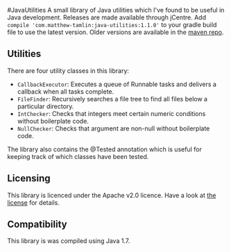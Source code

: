 #JavaUtilities
A small library of Java utilities which I've found to be useful in Java development. Releases are made available through jCentre. Add `compile 'com.matthew-tamlin:java-utilities:1.1.0'` to your gradle build file to use the latest version. Older versions are available in the [maven repo](https://bintray.com/matthewtamlin/maven/JavaUtilities/view).

## Utilities
There are four utility classes in this library:
- `CallbackExecutor`: Executes a queue of Runnable tasks and delivers a callback when all tasks complete.
- `FileFinder`: Recursively searches a file tree to find all files below a particular directory.
- `IntChecker`: Checks that integers meet certain numeric conditions without boilerplate code.
- `NullChecker`: Checks that argument are non-null without boilerplate code.

The library also contains the @Tested annotation which is useful for keeping track of which classes have been tested.

## Licensing
This library is licenced under the Apache v2.0 licence. Have a look at [the license](LICENSE) for details.

## Compatibility
This library is was compiled using Java 1.7.
